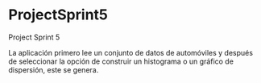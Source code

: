 # ProjectSprint5
Project Sprint 5

La aplicación primero lee un conjunto de datos de automóviles y después de seleccionar la opción de construir un histograma o un gráfico de dispersión, este se genera.